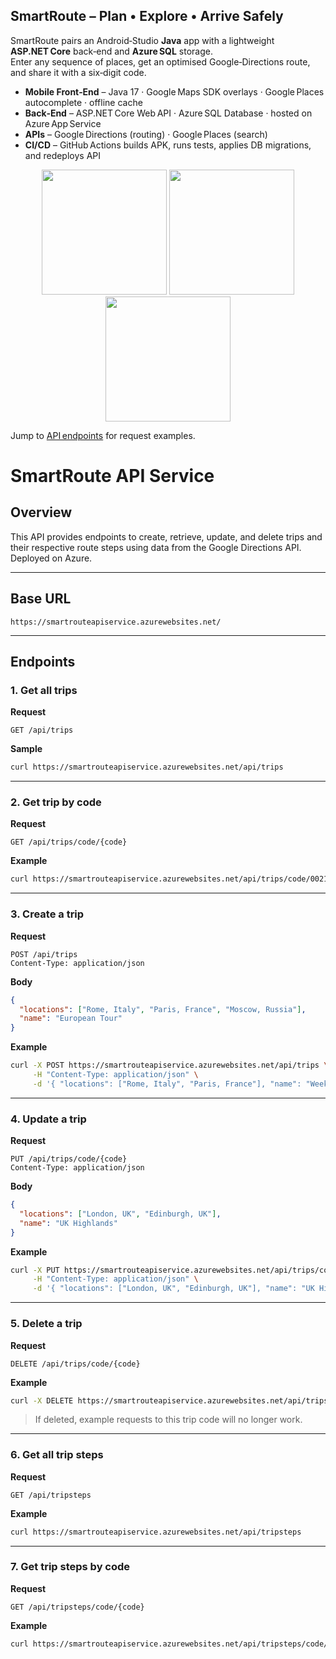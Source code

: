 ## SmartRoute – Plan • Explore • Arrive Safely

SmartRoute pairs an Android‑Studio **Java** app with a lightweight **ASP.NET Core** back‑end and **Azure SQL** storage.  
Enter any sequence of places, get an optimised Google‑Directions route, and share it with a six‑digit code.

* **Mobile Front‑End** – Java 17 · Google Maps SDK overlays · Google Places autocomplete · offline cache  
* **Back‑End** – ASP.NET Core Web API · Azure SQL Database · hosted on Azure App Service  
* **APIs** – Google Directions (routing) · Google Places (search)  
* **CI/CD** – GitHub Actions builds APK, runs tests, applies DB migrations, and redeploys API  

<p align="center">
  <img src="docs/screenshots/home_screen.png" width="200"/>
  <img src="docs/screenshots/plan_trip.png"  width="200"/>
  <img src="docs/screenshots/route_steps.png" width="200"/>
</p>

Jump to [API endpoints](#endpoints) for request examples.

# SmartRoute API Service

## Overview

This API provides endpoints to create, retrieve, update, and delete trips and their respective route steps using data from the Google Directions API. Deployed on Azure.

---

## Base URL

```
https://smartrouteapiservice.azurewebsites.net/
```

---

## Endpoints

### 1. Get all trips

**Request**

```
GET /api/trips
```

**Sample**

```bash
curl https://smartrouteapiservice.azurewebsites.net/api/trips
```

---

### 2. Get trip by code

**Request**

```
GET /api/trips/code/{code}
```

**Example**

```bash
curl https://smartrouteapiservice.azurewebsites.net/api/trips/code/002147
```

---

### 3. Create a trip

**Request**

```
POST /api/trips
Content-Type: application/json
```

**Body**

```json
{
  "locations": ["Rome, Italy", "Paris, France", "Moscow, Russia"],
  "name": "European Tour"
}
```

**Example**

```bash
curl -X POST https://smartrouteapiservice.azurewebsites.net/api/trips \
     -H "Content-Type: application/json" \
     -d '{ "locations": ["Rome, Italy", "Paris, France"], "name": "Weekend Getaway" }'
```

---

### 4. Update a trip

**Request**

```
PUT /api/trips/code/{code}
Content-Type: application/json
```

**Body**

```json
{
  "locations": ["London, UK", "Edinburgh, UK"],
  "name": "UK Highlands"
}
```

**Example**

```bash
curl -X PUT https://smartrouteapiservice.azurewebsites.net/api/trips/code/002147 \
     -H "Content-Type: application/json" \
     -d '{ "locations": ["London, UK", "Edinburgh, UK"], "name": "UK Highlands" }'
```

---

### 5. Delete a trip

**Request**

```
DELETE /api/trips/code/{code}
```

**Example**

```bash
curl -X DELETE https://smartrouteapiservice.azurewebsites.net/api/trips/code/002147
```

> If deleted, example requests to this trip code will no longer work.

---

### 6. Get all trip steps

**Request**

```
GET /api/tripsteps
```

**Example**

```bash
curl https://smartrouteapiservice.azurewebsites.net/api/tripsteps
```

---

### 7. Get trip steps by code

**Request**

```
GET /api/tripsteps/code/{code}
```

**Example**

```bash
curl https://smartrouteapiservice.azurewebsites.net/api/tripsteps/code/002147
```
